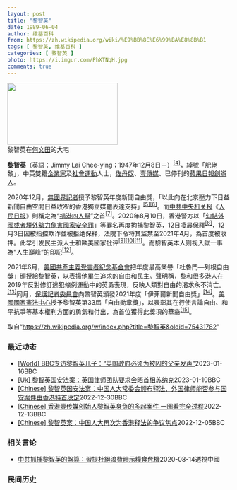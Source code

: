 ```yaml
---
layout: post
title: "黎智英"
date: 1989-06-04
author: 维基百科
from: https://zh.wikipedia.org/wiki/%E9%BB%8E%E6%99%BA%E8%8B%B1
tags: [ 黎智英, 维基百科 ]
categories: [ 黎智英 ]
photo: https://i.imgur.com/PhXTNqH.jpg
comments: true
---
```

<div class="mw-parser-output"><div id="noteTA-97071178" class="noteTA"><div class="noteTA-group"><div data-noteta-group-source="module" data-noteta-group="IT"></div></div><div class="noteTA-local"><div data-noteta-code="zh:巧克力; zh-tw:巧克力; zh-hk:朱古力; zh-cn:巧克力;"></div><div data-noteta-code="zh-tw:黑道; zh-hk:黑社會; zh-cn:黑社会;"></div><div data-noteta-code="zh-tw:飯店; zh-hk:酒店; zh-cn:饭店;"></div><div data-noteta-code="zh-tw:伍佛維茲; zh-hk:沃夫維茲 ;zh-cn:沃尔福威茨;"></div></div></div>

<div class="thumb tright"><div class="thumbinner" style="width:252px;"><a href="/wiki/File:Jimmy_Lai_Chee-ying_home_in_Ho_Man_Tin_20200418.png" class="image"><img alt="" src="//upload.wikimedia.org/wikipedia/commons/thumb/9/9f/Jimmy_Lai_Chee-ying_home_in_Ho_Man_Tin_20200418.png/250px-Jimmy_Lai_Chee-ying_home_in_Ho_Man_Tin_20200418.png" decoding="async" width="250" height="140" class="thumbimage" srcset="//upload.wikimedia.org/wikipedia/commons/thumb/9/9f/Jimmy_Lai_Chee-ying_home_in_Ho_Man_Tin_20200418.png/375px-Jimmy_Lai_Chee-ying_home_in_Ho_Man_Tin_20200418.png 1.5x, //upload.wikimedia.org/wikipedia/commons/thumb/9/9f/Jimmy_Lai_Chee-ying_home_in_Ho_Man_Tin_20200418.png/500px-Jimmy_Lai_Chee-ying_home_in_Ho_Man_Tin_20200418.png 2x" data-file-width="861" data-file-height="481"></a>  <div class="thumbcaption"><div class="magnify"><a href="/wiki/File:Jimmy_Lai_Chee-ying_home_in_Ho_Man_Tin_20200418.png" class="internal" title="放大"></a></div>黎智英在<a href="/wiki/%E4%BD%95%E6%96%87%E7%94%B0" title="何文田">何文田</a>的大宅</div></div></div>
<p><b>黎智英</b>（英語：<span lang="en">Jimmy Lai Chee-ying</span>；1947年12月8日<span class="useeditintro" title="Template:BLP editintro">－</span>）<sup id="cite_ref-7" class="reference"><a href="#cite_note-7">[4]</a></sup>，綽號「肥佬黎」，中英雙籍<a href="/wiki/%E4%BC%81%E4%B8%9A%E5%AE%B6" title="企业家">企業家</a>及<a href="/wiki/%E7%A4%BE%E6%9C%83%E9%81%8B%E5%8B%95" title="社會運動">社會運動</a>人士，<a href="/wiki/%E4%BD%90%E4%B8%B9%E5%A5%B4" title="佐丹奴">佐丹奴</a>、<a href="/wiki/%E5%A3%B9%E5%82%B3%E5%AA%92" title="壹傳媒">壹傳媒</a>、已停刊的<a href="/wiki/%E8%98%8B%E6%9E%9C%E6%97%A5%E5%A0%B1_(%E9%A6%99%E6%B8%AF)" title="蘋果日報 (香港)">蘋果日報</a><a href="/wiki/%E5%89%B5%E8%BE%A6%E4%BA%BA" class="mw-redirect" title="創辦人">創辦人</a>。
</p><p>2020年12月，<a href="/wiki/%E7%84%A1%E5%9C%8B%E7%95%8C%E8%A8%98%E8%80%85" class="mw-redirect" title="無國界記者">無國界記者</a>授予黎智英年度新聞自由獎，「以此向在北京壓力下日益新聞自由空間日益收窄的香港獨立媒體表達支持」<sup id="cite_ref-8" class="reference"><a href="#cite_note-8">[5]</a></sup><sup id="cite_ref-9" class="reference"><a href="#cite_note-9">[6]</a></sup>。而<a href="/wiki/%E4%B8%AD%E5%85%B1%E4%B8%AD%E5%A4%AE%E6%9C%BA%E5%85%B3%E6%8A%A5" title="中共中央机关报">中共中央机关报</a>《<a href="/wiki/%E4%BA%BA%E6%B0%91%E6%97%A5%E6%8A%A5" title="人民日报">人民日报</a>》則稱之為“<a href="/wiki/%E7%A5%B8%E6%B8%AF%E5%9B%9B%E4%BA%BA%E5%B8%AE" title="祸港四人帮">禍港四人幫</a>”之首<sup id="cite_ref-王平2019_10-0" class="reference"><a href="#cite_note-王平2019-10">[7]</a></sup>。2020年8月10日，香港警方以「<a href="/wiki/%E4%B8%AD%E8%8F%AF%E4%BA%BA%E6%B0%91%E5%85%B1%E5%92%8C%E5%9C%8B%E9%A6%99%E6%B8%AF%E7%89%B9%E5%88%A5%E8%A1%8C%E6%94%BF%E5%8D%80%E7%B6%AD%E8%AD%B7%E5%9C%8B%E5%AE%B6%E5%AE%89%E5%85%A8%E6%B3%95" title="中華人民共和國香港特別行政區維護國家安全法">勾結外國或者境外勢力危害國家安全罪</a>」等罪名再度拘捕黎智英，12日凌晨保釋<sup id="cite_ref-auto_11-0" class="reference"><a href="#cite_note-auto-11">[8]</a></sup>，12月3日因被指控欺诈並被拒绝保释，法院下令将其监禁至2021年4月，為首度被收押。此举引发民主派人士和歐美國家批评<sup id="cite_ref-12" class="reference"><a href="#cite_note-12">[9]</a></sup><sup id="cite_ref-13" class="reference"><a href="#cite_note-13">[10]</a></sup><sup id="cite_ref-over100_14-0" class="reference"><a href="#cite_note-over100-14">[11]</a></sup>。而黎智英本人则视入獄一事為“人生巔峰”的印記<sup id="cite_ref-15" class="reference"><a href="#cite_note-15">[12]</a></sup>。
</p><p>2021年6月，<a href="/wiki/%E5%85%B1%E7%94%A2%E4%B8%BB%E7%BE%A9%E5%8F%97%E9%9B%A3%E8%80%85%E7%B4%80%E5%BF%B5%E5%9F%BA%E9%87%91%E6%9C%83" title="共產主義受難者紀念基金會">美國共產主義受害者紀念基金會</a>把年度最高榮譽「杜魯門—列根自由獎」頒授給黎智英，以表揚他畢生追求的自由和民主。聲明稱，黎和很多港人在2019年反對修訂逃犯條例運動中的英勇表現，反映人類對自由的渴求永不消亡。<sup id="cite_ref-16" class="reference"><a href="#cite_note-16">[13]</a></sup>同月，<a href="/wiki/%E4%BF%9D%E8%AD%B7%E8%A8%98%E8%80%85%E5%A7%94%E5%93%A1%E6%9C%83" title="保護記者委員會">保護記者委員會</a>向黎智英頒發2021年度「伊菲爾新聞自由獎」<sup id="cite_ref-17" class="reference"><a href="#cite_note-17">[14]</a></sup>。<a href="/wiki/%E5%9C%8B%E5%AE%B6%E6%86%B2%E6%B3%95%E4%B8%AD%E5%BF%83" title="國家憲法中心">美國國家憲法中心</a>授予黎智英第33屆「自由勛章獎」，以表彰其在行使言論自由、和平抗爭等基本權利方面的勇氣和付出，為首位獲得此獎項的華裔<sup id="cite_ref-18" class="reference"><a href="#cite_note-18">[15]</a></sup>。
</p>
</div><!--esi <esi:include src="/esitest-fa8a495983347898/content" /> --><noscript><img src="//zh.wikipedia.org/wiki/Special:CentralAutoLogin/start?type=1x1" alt="" title="" width="1" height="1" style="border: none; position: absolute;"></noscript>
<div class="printfooter" data-nosnippet="">取自“<a dir="ltr" href="https://zh.wikipedia.org/w/index.php?title=黎智英&amp;oldid=75431782">https://zh.wikipedia.org/w/index.php?title=黎智英&amp;oldid=75431782</a>”</div><div id="recent-news"><h3>最近动态</h3><ul><li><a href="https://nodebe4.github.io/waimei/2023-01-16/World-BBC%E4%B8%93%E8%AE%BF%E9%BB%8E%E6%99%BA%E8%8B%B1%E5%84%BF%E5%AD%90-%E8%8B%B1%E5%9B%BD%E6%94%BF%E5%BA%9C%E5%BF%85%E9%A1%BB%E4%B8%BA%E8%A2%AB%E5%9B%9A%E7%9A%84%E7%88%B6%E4%BA%B2%E5%8F%91%E5%A3%B0" title="[World] BBC专访黎智英儿子：“英国政府必须为被囚的父亲发声”—— BBC专访黎智英儿子：“英国政府必须为被囚的父亲发声” 你的器材不支持播放多媒体材料 BBC专访黎智英儿子：“英国政府...">[World] BBC专访黎智英儿子：“英国政府必须为被囚的父亲发声”</a><time>2023-01-16</time><a class="tag">BBC</a></li>
<li><a href="https://nodebe4.github.io/waimei/2023-01-10/Uk-%E9%BB%8E%E6%99%BA%E8%8B%B1%E5%9B%BD%E5%AE%89%E6%B3%95%E6%A1%88-%E8%8B%B1%E5%9B%BD%E5%BE%8B%E5%B8%88%E5%9B%A2%E9%98%9F%E8%A6%81%E6%B1%82%E4%BC%9A%E6%99%A4%E9%A6%96%E7%9B%B8%E8%8B%8F%E7%BA%B3%E5%85%8B" title="[Uk] 黎智英国安法案：英国律师团队要求会晤首相苏纳克—— 黎智英国安法案：英国律师团队要求会晤首相苏纳克 丹尼（Danny Vincent） BBC记者　香港报道 2023年1月10日 图像...">[Uk] 黎智英国安法案：英国律师团队要求会晤首相苏纳克</a><time>2023-01-10</time><a class="tag">BBC</a></li>
<li><a href="https://nodebe4.github.io/waimei/2022-12-30/Chinese-%E9%BB%8E%E6%99%BA%E8%8B%B1%E5%9B%BD%E5%AE%89%E6%B3%95%E6%A1%88-%E4%B8%AD%E5%9B%BD%E4%BA%BA%E5%A4%A7%E5%B8%B8%E5%A7%94%E4%BC%9A%E9%A2%81%E5%B8%83%E9%87%8A%E6%B3%95-%E5%A4%96%E5%9B%BD%E5%BE%8B%E5%B8%88%E8%83%BD%E5%90%A6%E5%8F%82%E4%B8%8E%E5%9B%BD%E5%AE%89%E6%A1%88%E4%BB%B6%E7%94%B1%E9%A6%99%E6%B8%AF%E7%89%B9%E9%A6%96%E5%86%B3%E5%AE%9A" title="[Chinese] 黎智英国安法案：中国人大常委会颁布释法，外国律师能否参与国安案件由香港特首决定—— 黎智英国安法案：中国人大常委会颁布释法，外国律师能否参与国安案件由香港特首决定 2022年...">[Chinese] 黎智英国安法案：中国人大常委会颁布释法，外国律师能否参与国安案件由香港特首决定</a><time>2022-12-30</time><a class="tag">BBC</a></li>
<li><a href="https://nodebe4.github.io/waimei/2022-12-13/Chinese-%E9%A6%99%E6%B8%AF%E5%A3%B9%E4%BC%A0%E5%AA%92%E5%88%9B%E5%A7%8B%E4%BA%BA%E9%BB%8E%E6%99%BA%E8%8B%B1%E8%BA%AB%E8%B4%9F%E7%9A%84%E5%A4%9A%E8%B5%B7%E6%A1%88%E4%BB%B6-%E4%B8%80%E5%9B%BE%E7%9C%8B%E5%AE%8C%E5%85%A8%E8%BF%87%E7%A8%8B" title="[Chinese] 香港壹传媒创始人黎智英身负的多起案件 一图看完全过程—— 香港壹传媒创始人黎智英身负的多起案件 一图看完全过程 2022年12月10日 最近更新： 2022年12月13日 图...">[Chinese] 香港壹传媒创始人黎智英身负的多起案件 一图看完全过程</a><time>2022-12-13</time><a class="tag">BBC</a></li>
<li><a href="https://nodebe4.github.io/waimei/2022-12-05/Chinese-%E9%BB%8E%E6%99%BA%E8%8B%B1%E6%A1%88-%E4%B8%AD%E5%9B%BD%E4%BA%BA%E5%A4%A7%E5%86%8D%E6%AC%A1%E4%B8%BA%E9%A6%99%E6%B8%AF%E9%87%8A%E6%B3%95%E7%9A%84%E4%BA%89%E8%AE%AE%E7%84%A6%E7%82%B9" title="[Chinese] 黎智英案：中国人大再次为香港释法的争议焦点—— 黎智英案：中国人大再次为香港释法的争议焦点 2022年12月6日 图像来源，EPA 图像加注文字， 黎智英自2020年底起被收...">[Chinese] 黎智英案：中国人大再次为香港释法的争议焦点</a><time>2022-12-05</time><a class="tag">BBC</a></li>
</ul></div><div id="open-opinion"><h3>相关言论</h3><ul><li><a href="https://nodebe4.github.io/opinion/2020-08-14/%E4%B8%AD%E5%85%B1%E6%8A%93%E6%8D%95%E9%BB%8E%E6%99%BA%E8%8B%B1%E7%9A%84%E7%9B%A4%E7%AE%97-%E7%BF%92%E6%8F%90%E6%9D%9C%E7%B5%95%E6%B5%AA%E8%B2%BB%E6%9A%97%E7%A4%BA%E7%B3%A7%E9%A3%9F%E5%8D%B1%E6%A9%9F/" title="透視中國">中共抓捕黎智英的盤算；習提杜絕浪費暗示糧食危機</a><time>2020-08-14</time><a class="tag">透視中國</a></li>
</ul></div><div id="mjls-record"><h3>民间历史</h3><ul></ul></div>